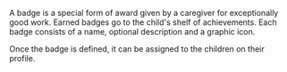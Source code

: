 A badge is a special form of award given by a caregiver for exceptionally good work. Earned badges go to the child's shelf of achievements. Each badge consists of a name, optional description and a graphic icon.

Once the badge is defined, it can be assigned to the children on their profile.
